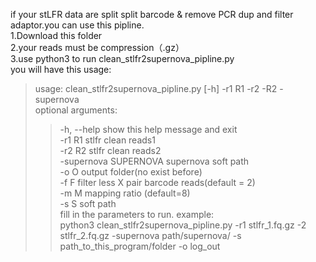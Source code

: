  if your stLFR data are split split barcode & remove PCR dup and filter adaptor.you can use this pipline.<br>
  1.Download this folder<br>
  2.your reads must be compression（.gz）<br>
  3.use python3 to run clean_stlfr2supernova_pipline.py<br> 
  you will have this usage:<br> 
  >usage: clean_stlfr2supernova_pipline.py   [-h]   -r1   R1   -r2  -R2   -supernova<br>
  >optional arguments:<br>
  >>-h, --help            show this help message and exit<br>
  >>-r1 R1                stlfr clean reads1<br>
  >>-r2 R2                stlfr clean reads2<br>
  >>-supernova SUPERNOVA  supernova soft path<br>
  >>-o O                  output folder(no exist before)<br>
  >>-f F                  filter less X pair barcode reads(default = 2)<br>
  >>-m M                  mapping ratio (default=8)<br>
  >>-s S                  soft path<br>
fill in the parameters to run.
example:<br>
python3 clean_stlfr2supernova_pipline.py -r1 stlfr_1.fq.gz -2 stlfr_2.fq.gz -supernova path/supernova/ -s path_to_this_program/folder -o log_out <br>
